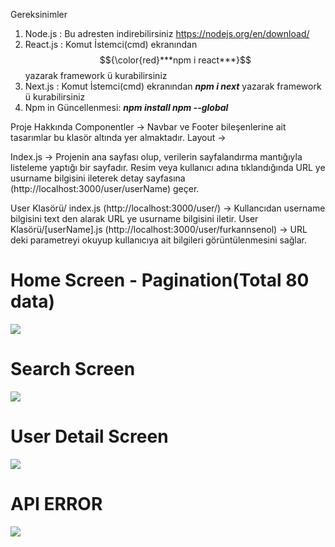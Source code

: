 Gereksinimler
1) Node.js : Bu adresten indirebilirsiniz https://nodejs.org/en/download/
2) React.js : Komut İstemci(cmd) ekranından $${\color{red}***npm i react***}$$ yazarak framework ü kurabilirsiniz
3) Next.js : Komut İstemci(cmd) ekranından ***npm i next*** yazarak framework ü kurabilirsiniz
4) Npm in Güncellenmesi: ***npm install npm --global***

Proje Hakkında
Componentler -> Navbar ve Footer bileşenlerine ait tasarımlar bu klasör altında yer almaktadır.
Layout -> 


Index.js -> Projenin ana sayfası olup, verilerin sayfalandırma mantığıyla listeleme yaptığı bir sayfadır. Resim veya kullanıcı adına tıklandığında URL ye usurname bilgisini ileterek detay sayfasına (http://localhost:3000/user/userName) geçer.

User Klasörü/ index.js (http://localhost:3000/user/) -> Kullancıdan username bilgisini text den alarak URL ye usurname bilgisini iletir.
User Klasörü/[userName].js (http://localhost:3000/user/furkannsenol) -> URL deki parametreyi okuyup kullanıcıya ait bilgileri görüntülenmesini sağlar.



<p align="center">
  <h1>Home Screen - Pagination(Total 80 data) </h1>
  <img src="https://user-images.githubusercontent.com/36533867/220442877-ea82deb7-edeb-49cb-b228-8f9ddb72dd9f.png"  >
  <h1>Search Screen</h1>
  <img src="https://user-images.githubusercontent.com/36533867/220442873-0b49996e-b545-49f9-9db5-bd02e6b0eb8e.png"  >
  <h1>User Detail Screen</h1>
  <img src="https://user-images.githubusercontent.com/36533867/220442879-6c297277-aae3-432a-a805-b3a05c46c919.png"  >
  <h1>API ERROR </h1>
  <img src="https://user-images.githubusercontent.com/36533867/220444064-9b5b8385-4a7a-431a-b2bc-44875f28e23f.png"  >
</p>

